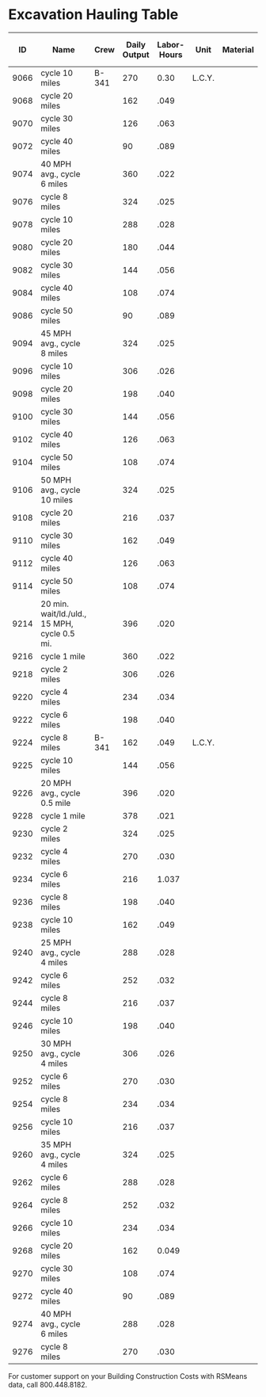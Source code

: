 # Excavation Hauling Table

| ID    | Name                                   | Crew   | Daily Output | Labor-Hours | Unit   | Material | Labor | Equipment | Total | Total Incl O&P |
|-------|----------------------------------------|--------|--------------|-------------|--------|----------|-------|-----------|-------|----------------|
| 9066  | cycle 10 miles                         | B-341  | 270          | 0.30        | L.C.Y. |          | 1.57  | 2.82      | 4.39  | 5.45           |
| 9068  | cycle 20 miles                         |        | 162          | .049        |        |          | 2.62  | 4.70      | 7.32  | 9.05           |
| 9070  | cycle 30 miles                         |        | 126          | .063        |        |          | 3.37  | 6.05      | 9.42  | 11.70          |
| 9072  | cycle 40 miles                         |        | 90           | .089        |        |          | 4.72  | 8.45      | 13.17 | 16.35          |
| 9074  | 40 MPH avg., cycle 6 miles             |        | 360          | .022        |        |          | 1.18  | 2.12      | 3.30  | 4.09           |
| 9076  | cycle 8 miles                          |        | 324          | .025        |        |          | 1.31  | 2.35      | 3.66  | 4.55           |
| 9078  | cycle 10 miles                         |        | 288          | .028        |        |          | 1.47  | 2.64      | 4.11  | 5.10           |
| 9080  | cycle 20 miles                         |        | 180          | .044        |        |          | 2.36  | 4.23      | 6.59  | 8.15           |
| 9082  | cycle 30 miles                         |        | 144          | .056        |        |          | 2.95  | 5.30      | 8.25  | 10.20          |
| 9084  | cycle 40 miles                         |        | 108          | .074        |        |          | 3.93  | 7.05      | 10.98 | 13.60          |
| 9086  | cycle 50 miles                         |        | 90           | .089        |        |          | 4.72  | 8.45      | 13.17 | 16.35          |
| 9094  | 45 MPH avg., cycle 8 miles             |        | 324          | .025        |        |          | 1.31  | 2.35      | 3.66  | 4.55           |
| 9096  | cycle 10 miles                         |        | 306          | .026        |        |          | 1.39  | 2.49      | 3.88  | 4.81           |
| 9098  | cycle 20 miles                         |        | 198          | .040        |        |          | 2.14  | 3.85      | 5.99  | 7.45           |
| 9100  | cycle 30 miles                         |        | 144          | .056        |        |          | 2.95  | 5.30      | 8.25  | 10.20          |
| 9102  | cycle 40 miles                         |        | 126          | .063        |        |          | 3.37  | 6.05      | 9.42  | 11.70          |
| 9104  | cycle 50 miles                         |        | 108          | .074        |        |          | 3.93  | 7.05      | 10.98 | 13.60          |
| 9106  | 50 MPH avg., cycle 10 miles            |        | 324          | .025        |        |          | 1.31  | 2.35      | 3.66  | 4.55           |
| 9108  | cycle 20 miles                         |        | 216          | .037        |        |          | 1.96  | 3.53      | 5.49  | 6.80           |
| 9110  | cycle 30 miles                         |        | 162          | .049        |        |          | 2.62  | 4.70      | 7.32  | 9.05           |
| 9112  | cycle 40 miles                         |        | 126          | .063        |        |          | 3.37  | 6.05      | 9.42  | 11.70          |
| 9114  | cycle 50 miles                         |        | 108          | .074        |        |          | 3.93  | 7.05      | 10.98 | 13.60          |
| 9214  | 20 min. wait/ld./uld., 15 MPH, cycle 0.5 mi. |        | 396          | .020        |        |          | 1.07  | 1.92      | 2.99  | 3.72           |
| 9216  | cycle 1 mile                           |        | 360          | .022        |        |          | 1.18  | 2.12      | 3.30  | 4.09           |
| 9218  | cycle 2 miles                          |        | 306          | .026        |        |          | 1.39  | 2.49      | 3.88  | 4.81           |
| 9220  | cycle 4 miles                          |        | 234          | .034        |        |          | 1.81  | 3.26      | 5.07  | 6.30           |
| 9222  | cycle 6 miles                          |        | 198          | .040        |        |          | 2.14  | 3.85      | 5.99  | 7.45           |
| 9224  | cycle 8 miles                          | B-341  | 162          | .049        | L.C.Y. |          | 2.62  | 4.70      | 7.32  | 9.05           |
| 9225  | cycle 10 miles                         |        | 144          | .056        |        |          | 2.95  | 5.30      | 8.25  | 10.20          |
| 9226  | 20 MPH avg., cycle 0.5 mile            |        | 396          | .020        |        |          | 1.07  | 1.92      | 2.99  | 3.72           |
| 9228  | cycle 1 mile                           |        | 378          | .021        |        |          | 1.12  | 2.02      | 3.14  | 3.90           |
| 9230  | cycle 2 miles                          |        | 324          | .025        |        |          | 1.31  | 2.35      | 3.66  | 4.55           |
| 9232  | cycle 4 miles                          |        | 270          | .030        |        |          | 1.57  | 2.82      | 4.39  | 5.45           |
| 9234  | cycle 6 miles                          |        | 216          | 1.037       |        |          | 1.96  | 3.53      | 5.49  | 6.80           |
| 9236  | cycle 8 miles                          |        | 198          | .040        |        |          | 2.14  | 3.85      | 5.99  | 7.45           |
| 9238  | cycle 10 miles                         |        | 162          | .049        |        |          | 2.62  | 4.70      | 7.32  | 9.05           |
| 9240  | 25 MPH avg., cycle 4 miles             |        | 288          | .028        |        |          | 1.47  | 2.64      | 4.11  | 55.10          |
| 9242  | cycle 6 miles                          |        | 252          | .032        |        |          | 1.68  | 3.02      | 4.70  | 5.85           |
| 9244  | cycle 8 miles                          |        | 216          | .037        |        |          | 1.96  | 3.53      | 5.49  | 6.80           |
| 9246  | cycle 10 miles                         |        | 198          | .040        |        |          | 2.14  | 3.85      | 5.99  | 7.45           |
| 9250  | 30 MPH avg., cycle 4 miles             |        | 306          | .026        |        |          | 1.39  | 2.49      | 3.88  | 4.81           |
| 9252  | cycle 6 miles                          |        | 270          | .030        |        |          | 1.57  | 2.82      | 4.39  | 5.45           |
| 9254  | cycle 8 miles                          |        | 234          | .034        |        |          | 1.81  | 3.26      | 5.07  | 6.30           |
| 9256  | cycle 10 miles                         |        | 216          | .037        |        |          | 1.96  | 3.53      | 5.49  | 6.80           |
| 9260  | 35 MPH avg., cycle 4 miles             |        | 324          | .025        |        |          | 1.31  | 2.35      | 3.66  | 4.55           |
| 9262  | cycle 6 miles                          |        | 288          | .028        |        |          | 1.47  | 2.64      | 4.11  | 5.10           |
| 9264  | cycle 8 miles                          |        | 252          | .032        |        |          | 1.68  | 3.02      | 4.70  | 5.85           |
| 9266  | cycle 10 miles                         |        | 234          | .034        |        |          | 1.81  | 3.26      | 5.07  | 6.30           |
| 9268  | cycle 20 miles                         |        | 162          | 0.049       |        |          | 2.62  | 4.70      | 7.32  | 9.05           |
| 9270  | cycle 30 miles                         |        | 108          | .074        |        |          | 3.93  | 7.05      | 10.98 | 13.60          |
| 9272  | cycle 40 miles                         |        | 90           | .089        |        |          | 4.72  | 8.45      | 13.17 | 16.35          |
| 9274  | 40 MPH avg., cycle 6 miles             |        | 288          | .028        |        |          | 1.47  | 2.64      | 4.11  | 5.10           |
| 9276  | cycle 8 miles                          |        | 270          | .030        |        |          | 1.57  | 2.82      | 4.39  | 5.45           |

For customer support on your Building Construction Costs with RSMeans data, call 800.448.8182.